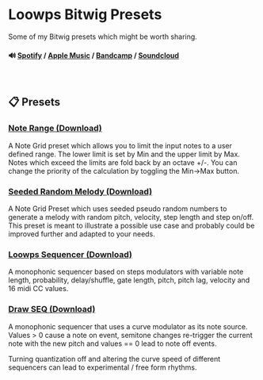 # Loowps Bitwig Presets

Some of my Bitwig presets which might be worth sharing.

#### 🔊 [Spotify] / [Apple Music] / [Bandcamp] / [Soundcloud]

&nbsp;

## 📋 Presets

### [Note Range (Download)](https://github.com/loowps/bitwig-resources/raw/main/Bitwig-v4.2/Note%20Range.bwpreset)

A Note Grid preset which allows you to limit the input notes to a user defined range. The lower limit is set by Min
and the upper limit by Max. Notes which exceed the limits are fold back by an octave +/-. You can change the priority
of the calculation by toggling the Min->Max button.

### [Seeded Random Melody (Download)](https://github.com/loowps/bitwig-resources/raw/main/Bitwig-v4.2/Seeded%20Random%20Melody.bwpreset)

A Note Grid Preset which uses seeded pseudo random numbers to generate a melody with random pitch, velocity, step
length and step on/off. This preset is meant to illustrate a possible use case and probably could be improved further
and adapted to your needs.

### [Loowps Sequencer (Download)](https://github.com/loowps/bitwig-resources/raw/main/Bitwig-v4.2/Loowps%20Sequencer.bwpreset)

A monophonic sequencer based on steps modulators with variable note length, probability, delay/shuffle, gate length, 
pitch, pitch lag, velocity and 16 midi CC values.

### [Draw SEQ (Download)](https://github.com/loowps/bitwig-resources/raw/main/Bitwig-v5.0/Draw%20SEQ.bwpreset)

A monophonic sequencer that uses a curve modulator as its note source. Values > 0 cause a note on event, 
semitone changes re-trigger the current note with the new pitch and values == 0 lead to note off events.

Turning quantization off and altering the curve speed of different sequencers
can lead to experimental / free form rhythms.

[Spotify]: https://open.spotify.com/artist/2jOQrKX3rRoZORPfFcXaYU
[Apple Music]: https://music.apple.com/us/artist/loowps/1326334750
[Bandcamp]: https://loowps.bandcamp.com
[Soundcloud]: https://soundcloud.com/loowps
